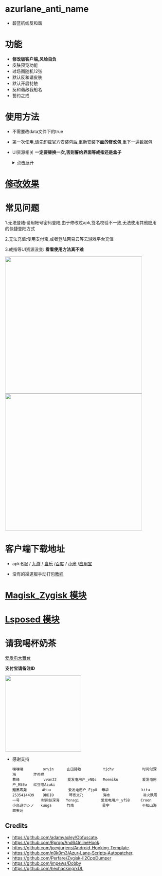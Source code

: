 # azurlane_anti_name
* 碧蓝航线反和谐
# 功能
* **修改版客户端,风险自负**
* 皮肤预览功能
* 过场图随机12张
* 默认反和谐皮肤
* 默认开启特触
* 反和谐敌我船名
* 誓约之戒


# 使用方法

* 不需要改data文件下的true

* 第一次使用,请先卸载官方安装包后,重新安装**下面的修改包**,重下一遍数据包

* UI资源相关
  **一定要替换一次,否则誓约界面等戒指还是盒子** 
  <details>
  <summary>点击展开</summary>
    此Release自动更新过场图
    
    如果更新了请再次下载替换: [下载地址](https://github.com/liusj5257/AzurLaneAssetBundles/releases/tag/AssetBundles)
  </details>

  

# [修改效果](https://www.bilibili.com/video/BV1iN411K7tt)



# 常见问题
1.无法登陆:请用帐号密码登陆,由于修改过apk,签名校验不一致,无法使用其他应用的快捷登陆方式

2.无法充值:使用支付宝,或者登陆网易云等云游戏平台充值

3.戒指等UI资源没变: **看看使用方法真不难**

 <img src="https://user-images.githubusercontent.com/87109954/235017166-13c2b60e-c9be-4b95-aada-1094e9e39a0b.jpg" width="450">
 
 <img src="https://user-images.githubusercontent.com/87109954/235016127-e3dbb274-1bea-4596-8193-7d4a79845f6c.jpg" width="450">
 
 # 客户端下载地址
  
* apk:[B服](https://github.com/liusj5257/azurlane_anti_name/releases/tag/BILIBILI) / [九游](https://github.com/liusj5257/azurlane_anti_name/releases/tag/JiuYou) / [当乐](https://github.com/liusj5257/azurlane_anti_name/releases/tag/DangLe) /[百度](https://github.com/liusj5257/azurlane_anti_name/releases/tag/BaiDu) / [小米](https://github.com/liusj5257/azurlane_anti_name/releases/tag/XiaoMi) /[应用宝](https://github.com/liusj5257/azurlane_anti_name/releases/tag/YingYongBao)

* 没有的渠道服手动打包[教程](https://github.com/liusj5257/azurlane_anti_name/blob/master/MT.md)

# [Magisk_Zygisk 模块](https://github.com/liusj5257/azurlane_anti_name/blob/master/Zygisk.md)

# [Lsposed 模块](https://github.com/liusj5257/azurlane_anti_name/releases/tag/Xposed)

# 请我喝杯奶茶

[爱发电大舞台](https://afdian.net/a/azurlane_anti_name)

**支付宝请备注ID**

 <img src="https://github.com/liusj5257/azurlane_anti_name/assets/87109954/7a8d312f-b7a0-48dc-b8ec-7f897828bc94" width="250">

* 感谢支持
      
      嘿嘿嘿         orvin      山田赫敏          Yichv             时间似深海        炸鸡排
      慕缘           vvan22     爱发电用户_vNQs   Moemiku           爱发电用户_M5Ew   红豆喵Azuki
      黯黑零尧       AHua        爱发电用户_EjpU  毋华               kita
      2535414439    DDDIO       琴寄文乃         海水               冷火飘零
      一号          时间似深海   Yonagi          爱发电用户_yfSB     Croon
      小鳥遊ホシノ   kuuga       竹南             星宇               不知山海即天涯





## Credits
* https://github.com/adamyaxley/Obfuscate.
* https://github.com/Rprop/And64InlineHook.
* https://github.com/joeyjurjens/Android-Hooking-Template.
* https://github.com/n0k0m3/Azur-Lane-Scripts-Autopatcher.
* https://github.com/Perfare/Zygisk-Il2CppDumper
* https://github.com/jmpews/Dobby
* https://github.com/hexhacking/xDL

